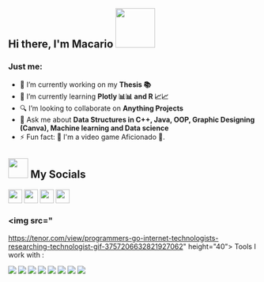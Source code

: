 ## Hi there, I'm Macario <img src="https://media.tenor.com/images/463043059b182f7632e44035867c87f2/tenor.gif" height="80">

### Just me:

- 🔭 I’m currently working on my <strong>Thesis 📚</strong>
- 🌱 I’m currently learning <strong>Plotly 📊📊 and R 📈📈</strong>
- 🔍 I’m looking to collaborate on <strong>Anything Projects</strong>
- 💬 Ask me about <strong>Data Structures in C++, Java, OOP, Graphic Designing (Canva), Machine learning and Data science</strong>
- ⚡ Fun fact: 👾 I'm a video game Aficionado 👾.

<h2><img src="https://cliply.co/wp-content/uploads/2021/02/392102850_EARTH_EMOJI_400px.gif" height="40"> My Socials</h2>
<p>
  <a href="mailto:mcmpresto25@gmail.com" target="_blank"><img height="28" src = "https://img.shields.io/badge/gmail-c14438?&style=for-the-badge&logo=gmail&logoColor=white"></a>
  <a href="https://www.linkedin.com/in/macario-lou-presto-30812313b/" target="_blank"> <img height="28" src = "https://img.shields.io/badge/-LinkedIn-0e76a8?style=for-the-badge&logo=Linkedin&logoColor=white"></a>
  <a href="https://www.instagram.com/presto_creams/" target="_blank"><img height="28" src = "https://img.shields.io/badge/-Instagram-e95950?style=for-the-badge&logo=Instagram&logoColor=white"></a>
  <a href="https://www.facebook.com/mcmpresto/" target="_blank"><img height="28" src = "https://img.shields.io/badge/-Facebook-0e76a8?style=for-the-badge&logo=Facebook&logoColor=white"></a>
</p>

### <img src="
https://tenor.com/view/programmers-go-internet-technologists-researching-technologist-gif-3757206632821927062" height="40"> Tools I work with :

<img src="https://img.shields.io/badge/python%20-%2314354C.svg?&style=for-the-badge&logo=python&logoColor=white">  <img src="https://img.shields.io/badge/c++%20-%2300599C.svg?&style=for-the-badge&logo=c%2B%2B&logoColor=white">  <img src="https://img.shields.io/badge/java%20-%23323330.svg?&style=for-the-badge&logo=java&logoColor=%23F7DF1E">   <img src="https://img.shields.io/badge/html5%20-%23E34F26.svg?&style=for-the-badge&logo=html5&logoColor=white">   <img src="https://img.shields.io/badge/css3%20-%231572B6.svg?&style=for-the-badge&logo=css3&logoColor=white">   <img src="https://img.shields.io/badge/git%20-%23F05033.svg?&style=for-the-badge&logo=git&logoColor=white"/>   <img src="http://img.shields.io/badge/-VS%20Code-000000?style=for-the-badge&logo=Visual-studio-code&logoColor=blue"> <img src="http://img.shields.io/badge/-SQL-FFFFFF?style=for-the-badge&logo=Mysql&logoColor=blue">
<!--
**Macpresto/Macpresto** is a ✨ _special_ ✨ repository because its `README.md` (this file) appears on your GitHub profile.

Here are some ideas to get you started:

- 🔭 I’m currently working on ...
- 🌱 I’m currently learning ...
- 👯 I’m looking to collaborate on ...
- 🤔 I’m looking for help with ...
- 💬 Ask me about ...
- 📫 How to reach me: ...
- 😄 Pronouns: ...
- ⚡ Fun fact: ...
-->

